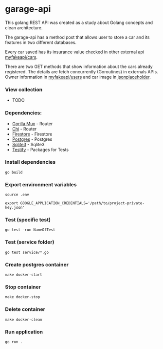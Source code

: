 # garage-api

This golang REST API was created as a study about Golang concepts and clean architecture.

The garage-api has a method post that allows user to store a car and its features in two different databases. 

Every car saved has its insurance value checked in other external api [myfakeapi/cars](https://myfakeapi.com/api/cars/).

There are two GET methods that show information about the cars already registered. The details are fetch concurrently (Goroutines) in externals APIs. Owner information in [myfakeapi/users](https://myfakeapi.com/api/users/) and car image in [jsonplaceholder](https://jsonplaceholder.typicode.com/photos/).

### View collection

- TODO

### Dependencies:

- [Gorilla Mux](github.com/gorilla/mux) - Router
- [Chi](https://github.com/go-chi/chi) - Router
- [Firestore](cloud.google.com/go/firestore) - Firestore
- [Postgres](github.com/lib/pq) - Postgres
- [Sqlite3](github.com/mattn/go-sqlite3) - Sqlite3
- [Testify](github.com/stretchr/testify) - Packages for Tests

### Install dependencies
``` 
go build
``` 

### Export environment variables
``` 
source .env
```

``` 
export GOOGLE_APPLICATION_CREDENTIALS='/path/to/project-private-key.json'
``` 

### Test (specific test)
``` 
go test -run NameOfTest
``` 

### Test (service folder)
``` 
go test service/*.go
``` 

### Create postgres container
``` 
make docker-start
``` 
### Stop container
``` 
make docker-stop
``` 
### Delete container
``` 
make docker-clean
``` 

### Run application
``` 
go run .
```
